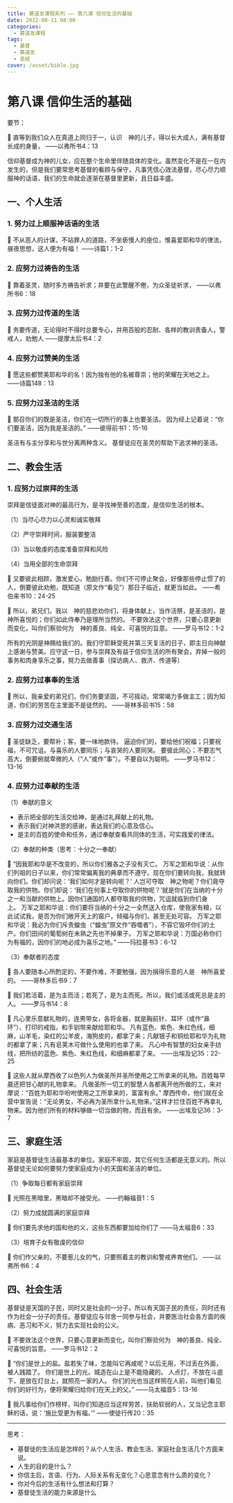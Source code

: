 ```yaml
---
title: 慕道友课程系列 —— 第八课 信仰生活的基础
date: 2022-08-11 08:00
categories:
  - 慕道友课程
tags:
  - 基督
  - 慕道友
  - 圣经
cover: /asset/bible.jpg
---
```


# 第八课 信仰生活的基础

要节：

<aside>
📙 直等到我们众人在真道上同归于一，认识　神的儿子，得以长大成人，满有基督长成的身量，
——以弗所书4：13

</aside>

信仰基督成为神的儿女，应在整个生命里伴随具体的变化。虽然变化不是在一在内发生的，但是我们要常思考基督的看顾与保守，凡事凭信心效法基督，尽心尽力顺服神的话语，我们的生命就会逐渐在基督里更新，且日益丰盛。

## 一、个人生活

### 1. 努力过上顺服神话语的生活

<aside>
📙 不从恶人的计谋，不站罪人的道路，不坐亵慢人的座位，惟喜爱耶和华的律法，昼夜思想，这人便为有福！
——诗篇1：1-2

</aside>

### 2. 应努力过祷告的生活

<aside>
📙 靠着圣灵，随时多方祷告祈求；并要在此警醒不倦，为众圣徒祈求，
——以弗所书6：18

</aside>

### 3. 应努力过传道的生活

<aside>
📙 务要传道，无论得时不得时总要专心，并用百般的忍耐、各样的教训责备人，警戒人，劝勉人
——提摩太后书4：2

</aside>

### 4. 应努力过赞美的生活

<aside>
📙 愿这些都赞美耶和华的名！因为独有他的名被尊崇；他的荣耀在天地之上。
——诗篇148：13

</aside>

### 5. 应努力过圣洁的生活

<aside>
📙 那召你们的既是圣洁，你们在一切所行的事上也要圣洁。 因为经上记着说：“你们要圣洁，因为我是圣洁的。”
——彼得前书1：15-16

</aside>

圣洁有与主分享和与世分离两种含义。
基督徒应在圣灵的帮助下追求神的圣洁。

## 二、教会生活

### 1. 应努力过崇拜的生活

崇拜是信徒面对神的最高行为，是寻找神至善的态度，是信仰生活的根本。

（1）当尽心尽力以心灵和诚实敬拜

（2）严守崇拜时间，服装要整洁

（3）当以敬虔的态度准备崇拜和风险

（4）当用全部的生命崇拜

<aside>
📙 又要彼此相顾，激发爱心，勉励行善。你们不可停止聚会，好像那些停止惯了的人，倒要彼此劝勉，既知道（原文作“看见”）那日子临近，就更当如此。
——希伯来书10：24-25

📙 所以，弟兄们，我以　神的慈悲劝你们，将身体献上，当作活祭，是圣洁的，是　神所喜悦的；你们如此侍奉乃是理所当然的。 不要效法这个世界，只要心意更新而变化，叫你们察验何为　神的善良、纯全、可喜悦的旨意。
——罗马书12：1-2

</aside>

所有的光阴是神赐给我们的。我们守耶稣受死并第三天复活的日子，即主日向神献上感谢与赞美。应守这一日，参与崇拜及有益于信仰生活的所有聚会，弃掉一般的事务和肉身享乐之事，努力去做善事（探访病人、救济、传道等）

### 2. 应努力过事奉的生活

<aside>
📙 所以，我亲爱的弟兄们，你们务要坚固，不可摇动，常常竭力多做主工；因为知道，你们的劳苦在主里面不是徒然的。
——哥林多前书15：58

</aside>

### 3. 应努力过交通生活

<aside>
📙 圣徒缺乏，要帮补；客，要一味地款待。 逼迫你们的，要给他们祝福；只要祝福，不可咒诅。与喜乐的人要同乐；与哀哭的人要同哭。 要彼此同心；不要志气高大，倒要俯就卑微的人（“人”或作“事”）。不要自以为聪明。
——罗马书12：13-16

</aside>

### 4. 应努力过奉献的生活

（1）奉献的意义

- 表示把全部的生活交给神，是通过礼拜献上的礼物。
- 表示我们对神洪恩的感谢，表达我们的心意及信心。
- 是主的百姓的使命和任务，通过奉献查看共同体的生活，可实践爱的律法。

（2）奉献的种类（思考：十分之一奉献）

<aside>
📙 “因我耶和华是不改变的，所以你们雅各之子没有灭亡。 万军之耶和华说：从你们列祖的日子以来，你们常常偏离我的典章而不遵守。现在你们要转向我，我就转向你们。你们却问说：‘我们如何才是转向呢？’ 人岂可夺取　神之物呢？你们竟夺取我的供物。你们却说：‘我们在何事上夺取你的供物呢？’就是你们在当纳的十分之一和当献的供物上。因你们通国的人都夺取我的供物，咒诅就临到你们身上。 万军之耶和华说：你们要将当纳的十分之一全然送入仓库，使我家有粮，以此试试我，是否为你们敞开天上的窗户，倾福与你们，甚至无处可容。 万军之耶和华说：我必为你们斥责蝗虫（“蝗虫”原文作“吞噬者”），不容它毁坏你们的土产。你们田间的葡萄树在未熟之先也不掉果子。 万军之耶和华说：万国必称你们为有福的，因你们的地必成为喜乐之地。”
——玛拉基书3：6-12

</aside>

（3）奉献者的态度

<aside>
📙 各人要随本心所酌定的，不要作难，不要勉强，因为捐得乐意的人是　神所喜爱的。
——哥林多后书9：7

📙 我们若活着，是为主而活；若死了，是为主而死。所以，我们或活或死总是主的人。
——罗马书14：8

📙 凡心里乐意献礼物的，连男带女，各将金器，就是胸前针、耳环（或作“鼻环”）、打印的戒指，和手钏带来献给耶和华。 凡有蓝色、紫色、朱红色线，细麻，山羊毛，染红的公羊皮，海狗皮的，都拿了来；凡献银子和铜给耶和华为礼物的都拿了来；凡有皂荚木可做什么使用的也拿了来。 凡心中有智慧的妇女亲手纺线，把所纺的蓝色、紫色、朱红色线，和细麻都拿了来。
——出埃及记35：22-25

📙 这些人就从摩西收了以色列人为做圣所并圣所使用之工所拿来的礼物。百姓每早晨还把甘心献的礼物拿来。 凡做圣所一切工的智慧人各都离开他所做的工，来对摩说：“百姓为耶和华吩咐使用之工所拿来的，富富有余。” 摩西传命，他们就在全营中宣告说：“无论男女，不必再为圣所拿什么礼物来。”这样才拦住百姓不再拿礼物来。因为他们所有的材料够做一切当做的物，而且有余。
——出埃及记36：3-7

</aside>

## 三、家庭生活

家庭是基督徒生活最基本的单位。家庭不牢固，其它任何生活都是无意义的。所以基督徒无论如何要努力使家庭成为小的天国和圣洁的单位。

（1）争取每日都有家庭崇拜

<aside>
📙 光照在黑暗里，黑暗却不接受光。
——约翰福音1：5

</aside>

（2）努力成就圆满的家庭崇拜

<aside>
📙 你们要先求他的国和他的义，这些东西都要加给你们了
——马太福音6：33

</aside>

（3）培育子女有敬虔的信仰

<aside>
📙 你们作父亲的，不要惹儿女的气，只要照着主的教训和警戒养育他们。
——以弗所书6：4

</aside>

## 四、社会生活

基督徒是天国的子民，同时又是社会的一分子。所以有天国子民的责任，同时还有作为社会一分子的责任。基督徒应与邻舍一同参与社会，并要医治社会各方面的疾病、恶习和不义，努力去实现社会的公义。

<aside>
📙 不要效法这个世界，只要心意更新而变化，叫你们察验何为　神的善良、纯全、可喜悦的旨意。
——罗马书12：2

📙 “你们是世上的盐。盐若失了味，怎能叫它再咸呢？以后无用，不过丢在外面，被人践踏了。 你们是世上的光。城造在山上是不能隐藏的。 人点灯，不放在斗底下，是放在灯台上，就照亮一家的人。 你们的光也当这样照在人前，叫他们看见你们的好行为，便将荣耀归给你们在天上的父。”
——马太福音5：13-16

📙 我凡事给你们作榜样，叫你们知道应当这样劳苦，扶助软弱的人，又当记念主耶稣的话，说：‘施比受更为有福。’”
——使徒行传20：35

</aside>

---

思考：

- 基督徒的生活应是怎样的？从个人生活、教会生活、家庭社会生活几个方面来说。
- 人生的目的是什么？
- 你信主后，言语、行为、人际关系有无变化？心思意念有什么质的变化？
- 你对今后的生活有什么想法和打算？
- 基督徒生活的能力来源是什么